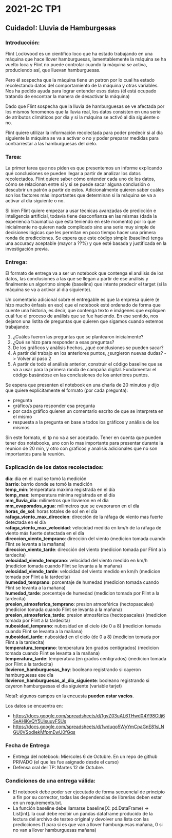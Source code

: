 # 2021-2C TP1
## Cuidado!: Lluvia de Hamburgesas

### Introducción:
Flint Lockwood es un científico loco que ha estado trabajando en una máquina que hace llover hamburguesas, 
lamentablemente la máquina se ha vuelto loca y Flint no puede controlar cuando la máquina se activa,
produciendo así, que lluevan hamburguesas.

Pero él sospecha que la máquina tiene un patron por lo cual ha estado recolectando datos del comportamiento
de la máquina y otras variables. Nos ha pedido ayuda para lograr entender esos datos (él está ocupado 
tratando de encontrar la manera de desactivar la máquina)

Dado que Flint sospecha que la lluvia de hamburguesas se ve afectada por los mismos fenomenos que la lluvia real, los datos consisten en una serie de atributos climáticos por dia y si la máquina se activó al dia siguiente o no.

Flint quiere utilizar la información recolectada para poder predecir si al dia siguiente la máquina se va a activar o no
y poder preparar medidas para contrarrestar a las hamburguesas del cielo.

### Tarea:

La primer tarea que nos piden es que presentemos un informe explicando qué conclusiones se pueden
llegar a partir de analizar los datos recolectados. Flint quiere saber cómo entender cada
uno de los datos, cómo se relacionan entre sí y si se puede sacar alguna conclusión o descubrir
un patrón a partir de estos. Adicionalmente quieren saber cuáles son los factores más importantes
que determinan si la máquina se va a activar al dia siguiente o no.


Si bien Flint quiere empezar a usar técnicas avanzadas de predicción e inteligencia artificial,
todavía tiene desconfianza en las mismas (dada la experiencia traumatica que esta teniendo en este momento) 
por lo que inicialmente no quieren nada complicado sino una serie muy simple
de decisiones lógicas que les permitan en poco tiempo hacer una primera ronda de predicciones. Se
espera que este código simple (baseline) tenga una accuracy aceptable (mayor a ??%) y que esté basada y justificada
en la investigación previa.


### Entrega:
El formato de entrega va a ser un notebook que contenga el análisis de los datos, las conclusiones a
las que se llegan a partir de ese análisis y finalmente un algoritmo simple (baseline) que intente
predecir el target (si la máquina se va a activar al dia siguiente).


Un comentario adicional sobre el entregable es que la empresa quiere (e hizo mucho énfasis en eso)
que el notebook esté ordenado de forma que cuente una historia, es decir, que contenga texto e imágenes que
expliquen cuál fue el proceso de análisis que se fue haciendo. En ese sentido, nos dejaron una listita
de preguntas que quieren que sigamos cuando estemos trabajando:
1. ¿Cuáles fueron las preguntas que se plantearon inicialmente?
2. ¿Qué se hizo para responder a esas preguntas?
3. De los gráficos y análisis hechos, ¿qué conclusiones se pueden sacar?
4. A partir del trabajo en los anteriores puntos, ¿surgieron nuevas dudas? -> Volver al paso 2
5. A partir de todo el análisis anterior, construir el código baseline que se va a usar para la
primera ronda de campaña digital. Fundamentar el código basándose en las conclusiones de los
anteriores puntos.
   
Se espera que presenten el notebook en una charla de 20 minutos y dijo que quiere explícitamente el formato
(por cada pregunta):
- pregunta
- gráfico/s para responder esa pregunta
- por cada gráfico quieren un comentario escrito de que se interpreta en el mismo
- respuesta a la pregunta en base a todos los gráficos y análisis de los mismos  

Sin este formato, el tp no va a ser aceptado.
Tener en cuenta que pueden tener dos notebooks, uno con lo mas importante para presentar durante la reunion de 20 min, 
y otro con graficos y analisis adicionales que no son importantes para la reunión.   

### Explicación de los datos recolectados:

**dia**: dia en el cual se tomó la medición  
**barrio**: barrio donde se tomó la medición  
**temp_min**: temperatura maxima registrada en el día  
**temp_max**: temperatura minima registrada en el día  
**mm_lluvia_dia**: milimetros que llovieron en el día  
**mm_evaporados_agua**: milimetros que se evaporaron en el día  
**horas_de_sol**: horas totales de sol en el día  
**rafaga_viento_max_direccion**: dirección de la ráfaga de viento mas fuerte detectada en el día  
**rafaga_viento_max_velocidad**: velocidad medida en km/h de la ráfaga de viento más fuerte detectada en el día  
**direccion_viento_temprano**: dirección del viento (medicion tomada cuando Flint se levanta a la mañana)  
**direccion_viento_tarde**: dirección del viento (medicion tomada por Flint a la tardecita)  
**velocidad_viendo_temprano**: velocidad del viento medido en km/h (medicion tomada cuando Flint se levanta a la mañana)  
**velocidad_viendo_tarde**: velocidad del viento medido en km/h (medicion tomada por Flint a la tardecita)  
**humedad_temprano**: porcentaje de humedad (medicion tomada cuando Flint se levanta a la mañana)  
**humedad_tarde**: porcentaje de humedad (medicion tomada por Flint a la tardecita)  
**presion_atmosferica_temprano**: presion atmosférica (hectopascales) (medicion tomada cuando Flint se levanta a la mañana)  
**presion_atmosferica_tarde**: presion atmosférica (hectopascales) (medicion tomada por Flint a la tardecita)  
**nubosidad_temprano**: nubosidad en el cielo (de 0 a 8) (medicion tomada cuando Flint se levanta a la mañana)  
**nubosidad_tarde**: nubosidad en el cielo (de 0 a 8) (medicion tomada por Flint a la tardecita)  
**temperatura_temprano**: temperatura (en grados centigrados) (medicion tomada cuando Flint se levanta a la mañana)  
**temperatura_tarde**: temperatura (en grados centigrados) (medicion tomada por Flint a la tardecita)  
**llovieron_hamburguesas_hoy**: booleano registrando si cayeron hamburguesas ese día  
**llovieron_hamburguesas_al_dia_siguiente**: booleano registrando si cayeron hamburguesas el dia siguiente (variable tarjet)  


Nota1: algunos campos en la encuesta **pueden estar vacíos**.   

Los datos se encuentra en: 
- https://docs.google.com/spreadsheets/d/1gvZ03uAL6THwd04Y98GtIj6SeAHiKyQY5UisuuyFSUs
- https://docs.google.com/spreadsheets/d/1wduqo5WyYmCpaGnE81sLNGU0VSodIekMfpmEwU0fGqs


### Fecha de Entrega
- Entrega del notebook: Miercoles 6 de Octubre. En un repo de github PRIVADO (el que les fue asignado desde el curso)
- Defensa oral del TP: Martes 12 de Octubre.

### Condiciones de una entrega válida:
- El notebook debe poder ser ejecutado de forma secuencial de principio a fin por su corrector, todas las dependencias 
  de librerías deben estar en un requirements.txt.
- La función baseline debe llamarse baseline(X: pd.DataFrame) -> List[int].
la cual debe recibir un pandas dataframe producido de la lectura del archivo de testeo original y devolver una lista
  con las predicciones (1 para si es que van a llover hamburguesas mañana, 0 si no van a llover hamburguesas mañana)

